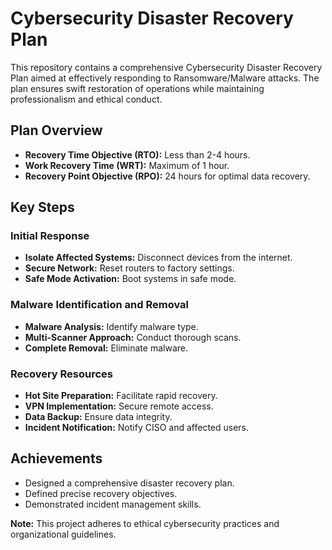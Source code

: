 # Cybersecurity Disaster Recovery Plan

This repository contains a comprehensive Cybersecurity Disaster Recovery Plan aimed at effectively responding to Ransomware/Malware attacks. The plan ensures swift restoration of operations while maintaining professionalism and ethical conduct.

## Plan Overview

- **Recovery Time Objective (RTO):** Less than 2-4 hours.
- **Work Recovery Time (WRT):** Maximum of 1 hour.
- **Recovery Point Objective (RPO):** 24 hours for optimal data recovery.

## Key Steps

### Initial Response

- **Isolate Affected Systems:** Disconnect devices from the internet.
- **Secure Network:** Reset routers to factory settings.
- **Safe Mode Activation:** Boot systems in safe mode.

### Malware Identification and Removal

- **Malware Analysis:** Identify malware type.
- **Multi-Scanner Approach:** Conduct thorough scans.
- **Complete Removal:** Eliminate malware.

### Recovery Resources

- **Hot Site Preparation:** Facilitate rapid recovery.
- **VPN Implementation:** Secure remote access.
- **Data Backup:** Ensure data integrity.
- **Incident Notification:** Notify CISO and affected users.

## Achievements

- Designed a comprehensive disaster recovery plan.
- Defined precise recovery objectives.
- Demonstrated incident management skills.

**Note:** This project adheres to ethical cybersecurity practices and organizational guidelines.
